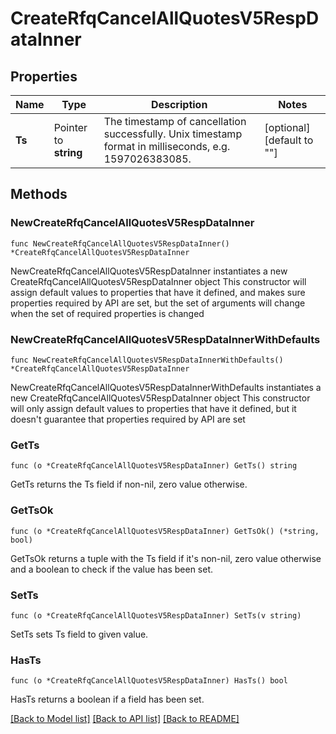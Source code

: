 # CreateRfqCancelAllQuotesV5RespDataInner

## Properties

Name | Type | Description | Notes
------------ | ------------- | ------------- | -------------
**Ts** | Pointer to **string** | The timestamp of cancellation successfully. Unix timestamp format in milliseconds, e.g. 1597026383085. | [optional] [default to ""]

## Methods

### NewCreateRfqCancelAllQuotesV5RespDataInner

`func NewCreateRfqCancelAllQuotesV5RespDataInner() *CreateRfqCancelAllQuotesV5RespDataInner`

NewCreateRfqCancelAllQuotesV5RespDataInner instantiates a new CreateRfqCancelAllQuotesV5RespDataInner object
This constructor will assign default values to properties that have it defined,
and makes sure properties required by API are set, but the set of arguments
will change when the set of required properties is changed

### NewCreateRfqCancelAllQuotesV5RespDataInnerWithDefaults

`func NewCreateRfqCancelAllQuotesV5RespDataInnerWithDefaults() *CreateRfqCancelAllQuotesV5RespDataInner`

NewCreateRfqCancelAllQuotesV5RespDataInnerWithDefaults instantiates a new CreateRfqCancelAllQuotesV5RespDataInner object
This constructor will only assign default values to properties that have it defined,
but it doesn't guarantee that properties required by API are set

### GetTs

`func (o *CreateRfqCancelAllQuotesV5RespDataInner) GetTs() string`

GetTs returns the Ts field if non-nil, zero value otherwise.

### GetTsOk

`func (o *CreateRfqCancelAllQuotesV5RespDataInner) GetTsOk() (*string, bool)`

GetTsOk returns a tuple with the Ts field if it's non-nil, zero value otherwise
and a boolean to check if the value has been set.

### SetTs

`func (o *CreateRfqCancelAllQuotesV5RespDataInner) SetTs(v string)`

SetTs sets Ts field to given value.

### HasTs

`func (o *CreateRfqCancelAllQuotesV5RespDataInner) HasTs() bool`

HasTs returns a boolean if a field has been set.


[[Back to Model list]](../README.md#documentation-for-models) [[Back to API list]](../README.md#documentation-for-api-endpoints) [[Back to README]](../README.md)



